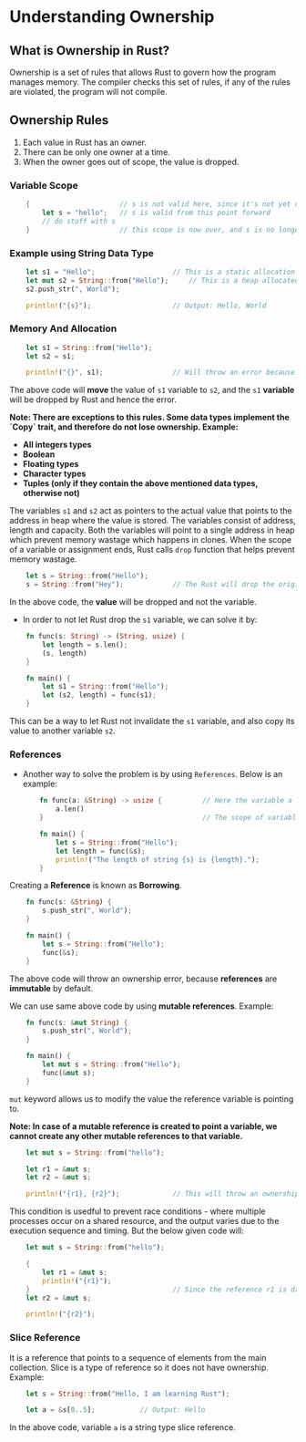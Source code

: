 # Understanding Ownership

## What is Ownership in Rust?
Ownership is a set of rules that allows Rust to govern how the program manages memory. The compiler checks this set of rules, if any of the rules are violated, the program will not compile.

## Ownership Rules
1. Each value in Rust has an owner.
2. There can be only one owner at a time.
3. When the owner goes out of scope, the value is dropped.

### Variable Scope
```rust
    {                      // s is not valid here, since it's not yet declared
        let s = "hello";   // s is valid from this point forward
        // do stuff with s
    }                      // this scope is now over, and s is no longer valid
```

### Example using String Data Type
```rust
    let s1 = "Hello";                   // This is a static allocation
    let mut s2 = String::from("Hello");     // This is a heap allocated String that is owned and can be growed (mutated).
    s2.push_str(", World");

    println!("{s}");                    // Output: Hello, World
```

### Memory And Allocation
```rust
    let s1 = String::from("Hello");
    let s2 = s1;

    println!("{}", s1);                 // Will throw an error because since the value of s1 has been moved to s2, Rust will delete the s1 variable.
```
The above code will **move** the value of `s1` variable to `s2`, and the `s1` **variable** will be dropped by Rust and hence the error.

<strong>
Note: There are exceptions to this rules. Some data types implement the `Copy` trait, and therefore do not lose ownership. Example:
<ul>
    <li>All integers types</li>
    <li>Boolean</li>
    <li>Floating types</li>
    <li>Character types</li>
    <li>Tuples (only if they contain the above mentioned data types, otherwise not)</li>
</ul>
</strong>

The variables `s1` and `s2` act as pointers to the actual value that points to the address in heap where the value is stored. The variables consist of address, length and capacity. Both the variables will point to a single address in heap which prevent memory wastage which happens in clones. When the scope of a variable or assignment ends, Rust calls `drop` function that helps prevent memory wastage.

```rust
    let s = String::from("Hello");
    s = String::from("Hey");            // The Rust will drop the original **value** of s i.e. is Hello and the new value will be assigned, preventing memory wastage
```
In the above code, the **value** will be dropped and not the variable.

- In order to not let Rust drop the `s1` variable, we can solve it by:
```rust
    fn func(s: String) -> (String, usize) {
        let length = s.len();
        (s, length)
    }

    fn main() {
        let s1 = String::from("Hello");
        let (s2, length) = func(s1);
    }
```
This can be a way to let Rust not invalidate the `s1` variable, and also copy its value to another variable `s2`.

### References
- Another way to solve the problem is by using `References`. Below is an example:
    ```rust
        fn func(a: &String) -> usize {          // Here the variable a is not a String but a reference to String value.
            a.len()
        }                                       // The scope of variable a ends here, but the value is not dropped since it is a reference to the actual value. And in Rust, references do not own values that they are pointing to. It is just a borrowed view.

        fn main() {
            let s = String::from("Hello");
            let length = func(&s);
            println!("The length of string {s} is {length}.");          // No error will be thrown, since only reference of variable s has been passed and not the variable itself.
        }
    ```

Creating a **Reference** is known as **Borrowing**.

```rust
    fn func(s: &String) {
        s.push_str(", World");
    }

    fn main() {
        let s = String::from("Hello");
        func(&s);
    }
```
The above code will throw an ownership error, because **references** are **immutable** by default.

We can use same above code by using **mutable references**. Example:
```rust
    fn func(s: &mut String) {
        s.push_str(", World");
    }

    fn main() {
        let mut s = String::from("Hello");
        func(&mut s);
    }
```
`mut` keyword allows us to modify the value the reference variable is pointing to.

**Note: In case of a mutable reference is created to point a variable, we cannot create any other mutable references to that variable.**
```rust
    let mut s = String::from("hello");

    let r1 = &mut s;
    let r2 = &mut s;

    println!("{r1}, {r2}");             // This will throw an ownership error.
```
This condition is usedful to prevent race conditions - where multiple processes occur on a shared resource, and the output varies due to the execution sequence and timing. But the below given code will:
```rust
    let mut s = String::from("hello");

    {
        let r1 = &mut s;
        println!("{r1}");
    }                                   // Since the reference r1 is dropped after this scope ends, therefore no error will be thrown in the case where we create another mutable reference r2.
    let r2 = &mut s;

    println!("{r2}");
```

### Slice Reference
It is a reference that points to a sequence of elements from the main collection. Slice is a type of reference so it does not have ownership. Example:
```rust
    let s = String::from("Hello, I am learning Rust");

    let a = &s[0..5];           // Output: Hello
```
In the above code, variable `a` is a string type slice reference.